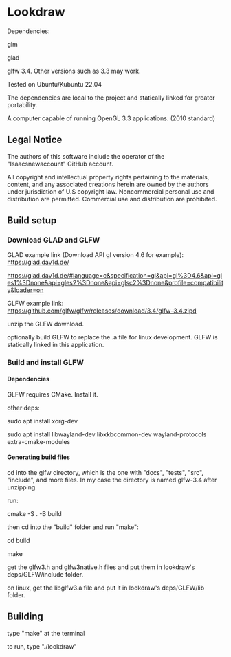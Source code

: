 # Lookdraw

Dependencies:

glm

glad

glfw 3.4. Other versions such as 3.3 may work.

Tested on Ubuntu/Kubuntu 22.04

The dependencies are local to the project and statically linked for greater portability.

A computer capable of running OpenGL 3.3 applications. (2010 standard)

## Legal Notice
The authors of this software include the operator of the "Isaacsnewaccount" GitHub account.

All copyright and intellectual property rights pertaining to the materials, content, and any associated creations herein are owned by the authors under jurisdiction of U.S copyright law. Noncommercial personal use and distribution are permitted. Commercial use and distribution are prohibited.

## Build setup
### Download GLAD and GLFW

GLAD example link (Download API gl version 4.6 for example):
https://glad.dav1d.de/

https://glad.dav1d.de/#language=c&specification=gl&api=gl%3D4.6&api=gles1%3Dnone&api=gles2%3Dnone&api=glsc2%3Dnone&profile=compatibility&loader=on


GLFW example link:
https://github.com/glfw/glfw/releases/download/3.4/glfw-3.4.zipd


unzip the GLFW download.


optionally build GLFW to replace the .a file for linux development.
GLFW is statically linked in this application.


### Build and install GLFW
#### Dependencies
GLFW requires CMake. Install it.

other deps:

sudo apt install xorg-dev

sudo apt install libwayland-dev libxkbcommon-dev wayland-protocols extra-cmake-modules

#### Generating build files
cd into the glfw directory, which is the one with "docs", "tests", "src", "include", and more files. In my case the directory is named glfw-3.4 after unzipping.

run:

cmake -S . -B build


then cd into the "build" folder and run "make":

cd build

make

get the glfw3.h and glfw3native.h files and put them in lookdraw's deps/GLFW/include folder.

on linux, get the libglfw3.a file and put it in lookdraw's deps/GLFW/lib folder.


## Building
type "make" at the terminal

to run, type "./lookdraw"
